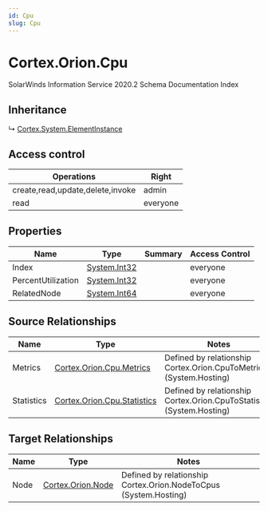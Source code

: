 ```yaml
---
id: Cpu
slug: Cpu
---
```


# Cortex.Orion.Cpu

SolarWinds Information Service 2020.2 Schema Documentation Index

## Inheritance

↳ [Cortex.System.ElementInstance](./../Cortex.System/ElementInstance)

## Access control

| Operations | Right |
| ------ | ------ |
| create,read,update,delete,invoke | admin |
| read | everyone |

## Properties

| Name | Type | Summary | Access Control |
| ------ | ------ | ------ | ------ |
| Index | [System.Int32](https://docs.microsoft.com/en-us/dotnet/api/system.int32) |  | everyone |
| PercentUtilization | [System.Int32](https://docs.microsoft.com/en-us/dotnet/api/system.int32) |  | everyone |
| RelatedNode | [System.Int64](https://docs.microsoft.com/en-us/dotnet/api/system.int64) |  | everyone |

## Source Relationships

| Name | Type | Notes |
| ------ | ------ | ------ |
| Metrics | [Cortex.Orion.Cpu.Metrics](./../Cortex.Orion.Cpu/Metrics) | Defined by relationship Cortex.Orion.CpuToMetrics (System.Hosting) |
| Statistics | [Cortex.Orion.Cpu.Statistics](./../Cortex.Orion.Cpu/Statistics) | Defined by relationship Cortex.Orion.CpuToStatistics (System.Hosting) |

## Target Relationships

| Name | Type | Notes |
| ------ | ------ | ------ |
| Node | [Cortex.Orion.Node](./../Cortex.Orion/Node) | Defined by relationship Cortex.Orion.NodeToCpus (System.Hosting) |

